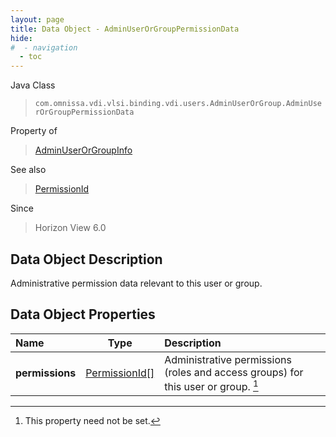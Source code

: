 ```yaml
---
layout: page
title: Data Object - AdminUserOrGroupPermissionData
hide:
#  - navigation
  - toc
---
```






Java Class
> `com.omnissa.vdi.vlsi.binding.vdi.users.AdminUserOrGroup.AdminUserOrGroupPermissionData`

Property of
> [AdminUserOrGroupInfo](vdi.users.AdminUserOrGroup.AdminUserOrGroupInfo.md#field_detail)

See also
> [PermissionId](vdi.entity.PermissionId.md)

Since
> Horizon View 6.0


## Data Object Description

Administrative permission data relevant to this user or group.

## Data Object Properties

 Name | Type | Description
:---|:---:|:---
**permissions**| [PermissionId[]](vdi.entity.PermissionId.md)|  Administrative permissions (roles and access groups) for this user or group. [^1]
 


 


[^1]: This property need not be set.
